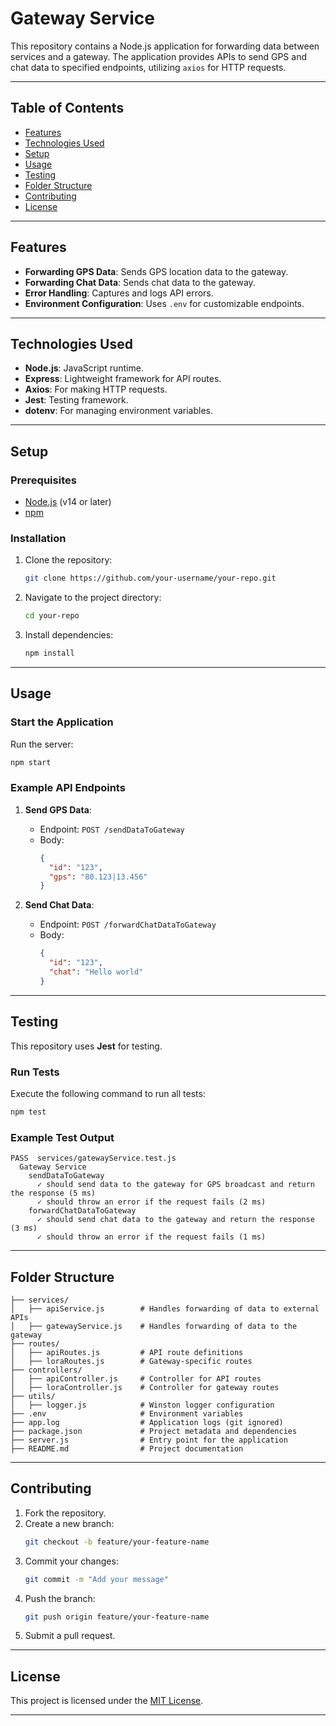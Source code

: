 
# Gateway Service

This repository contains a Node.js application for forwarding data between services and a gateway. The application provides APIs to send GPS and chat data to specified endpoints, utilizing `axios` for HTTP requests.

---

## Table of Contents

- [Features](#features)
- [Technologies Used](#technologies-used)
- [Setup](#setup)
- [Usage](#usage)
- [Testing](#testing)
- [Folder Structure](#folder-structure)
- [Contributing](#contributing)
- [License](#license)

---

## Features

- **Forwarding GPS Data**: Sends GPS location data to the gateway.
- **Forwarding Chat Data**: Sends chat data to the gateway.
- **Error Handling**: Captures and logs API errors.
- **Environment Configuration**: Uses `.env` for customizable endpoints.

---

## Technologies Used

- **Node.js**: JavaScript runtime.
- **Express**: Lightweight framework for API routes.
- **Axios**: For making HTTP requests.
- **Jest**: Testing framework.
- **dotenv**: For managing environment variables.

---

## Setup

### Prerequisites
- [Node.js](https://nodejs.org) (v14 or later)
- [npm](https://npmjs.com)

### Installation
1. Clone the repository:
   ```bash
   git clone https://github.com/your-username/your-repo.git
   ```
2. Navigate to the project directory:
   ```bash
   cd your-repo
   ```
3. Install dependencies:
   ```bash
   npm install
   ```

---

## Usage

### Start the Application
Run the server:
```bash
npm start
```

### Example API Endpoints
1. **Send GPS Data**:
   - Endpoint: `POST /sendDataToGateway`
   - Body:
     ```json
     {
       "id": "123",
       "gps": "80.123|13.456"
     }
     ```

2. **Send Chat Data**:
   - Endpoint: `POST /forwardChatDataToGateway`
   - Body:
     ```json
     {
       "id": "123",
       "chat": "Hello world"
     }
     ```

---

## Testing

This repository uses **Jest** for testing.

### Run Tests
Execute the following command to run all tests:
```bash
npm test
```

### Example Test Output
```plaintext
PASS  services/gatewayService.test.js
  Gateway Service
    sendDataToGateway
      ✓ should send data to the gateway for GPS broadcast and return the response (5 ms)
      ✓ should throw an error if the request fails (2 ms)
    forwardChatDataToGateway
      ✓ should send chat data to the gateway and return the response (3 ms)
      ✓ should throw an error if the request fails (1 ms)
```

---

## Folder Structure

```
├── services/
│   ├── apiService.js        # Handles forwarding of data to external APIs
│   ├── gatewayService.js    # Handles forwarding of data to the gateway
├── routes/
│   ├── apiRoutes.js         # API route definitions
│   ├── loraRoutes.js        # Gateway-specific routes
├── controllers/
│   ├── apiController.js     # Controller for API routes
│   ├── loraController.js    # Controller for gateway routes
├── utils/
│   ├── logger.js            # Winston logger configuration
├── .env                     # Environment variables
├── app.log                  # Application logs (git ignored)
├── package.json             # Project metadata and dependencies
├── server.js                # Entry point for the application
├── README.md                # Project documentation
```

---

## Contributing

1. Fork the repository.
2. Create a new branch:
   ```bash
   git checkout -b feature/your-feature-name
   ```
3. Commit your changes:
   ```bash
   git commit -m "Add your message"
   ```
4. Push the branch:
   ```bash
   git push origin feature/your-feature-name
   ```
5. Submit a pull request.

---

## License

This project is licensed under the [MIT License](LICENSE).

---
